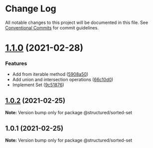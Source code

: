 # Change Log

All notable changes to this project will be documented in this file.
See [Conventional Commits](https://conventionalcommits.org) for commit guidelines.

# [1.1.0](https://github.com/js-structured/structured/compare/@structured/sorted-set@1.0.2...@structured/sorted-set@1.1.0) (2021-02-28)


### Features

* Add from iterable method ([5908a50](https://github.com/js-structured/structured/commit/5908a504e69ff0ccb10dcc366b2687c6a2461157))
* Add union and intersection operations ([66c10d0](https://github.com/js-structured/structured/commit/66c10d0c6f0500361506194f6195391ee9b89350))
* Implement Set ([9c51876](https://github.com/js-structured/structured/commit/9c518761af2ee0a4d23e1d981e3f30e3751f71dd))





## [1.0.2](https://github.com/js-structured/structured/compare/@structured/sorted-set@1.0.1...@structured/sorted-set@1.0.2) (2021-02-25)

**Note:** Version bump only for package @structured/sorted-set





## 1.0.1 (2021-02-25)

**Note:** Version bump only for package @structured/sorted-set
